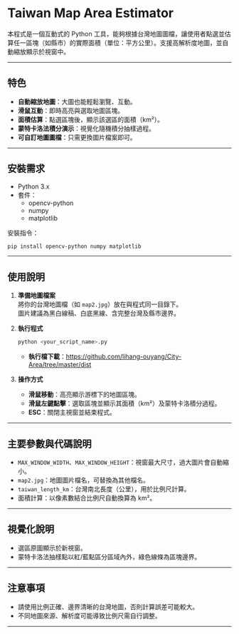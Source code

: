 # Taiwan Map Area Estimator

本程式是一個互動式的 Python 工具，能夠根據台灣地圖圖檔，讓使用者點選並估算任一區塊（如縣市）的實際面積（單位：平方公里）。支援高解析度地圖，並自動縮放顯示於視窗中。

---

## 特色

- **自動縮放地圖**：大圖也能輕鬆瀏覽、互動。
- **滑鼠互動**：即時高亮與選取地圖區塊。
- **面積估算**：點選區塊後，顯示該選區的面積（km²）。
- **蒙特卡洛法積分演示**：視覺化隨機積分抽樣過程。
- **可自訂地圖圖檔**：只需更換圖片檔案即可。

---

## 安裝需求

- Python 3.x
- 套件：
  - opencv-python
  - numpy
  - matplotlib

安裝指令：
```bash
pip install opencv-python numpy matplotlib
```

---

## 使用說明

1. **準備地圖檔案**  
   將你的台灣地圖檔（如 `map2.jpg`）放在與程式同一目錄下。  
   圖片建議為黑白線稿、白底黑線、含完整台灣及縣市邊界。

2. **執行程式**  
   ```bash
   python <your_script_name>.py
   ```
   - **執行檔下載**：https://github.com/lihang-ouyang/City-Area/tree/master/dist

3. **操作方式**  
   - **滑鼠移動**：高亮顯示游標下的地圖區塊。
   - **滑鼠左鍵點擊**：選取區塊並顯示其面積（km²）及蒙特卡洛積分過程。
   - **ESC**：關閉主視窗並結束程式。

---

## 主要參數與代碼說明

- `MAX_WINDOW_WIDTH`、`MAX_WINDOW_HEIGHT`：視窗最大尺寸，過大圖片會自動縮小。
- `map2.jpg`：地圖圖片檔名，可替換為其他檔名。
- `taiwan_length_km`：台灣南北長度（公里），用於比例尺計算。
- 面積計算：以像素數結合比例尺自動換算為 km²。

---

## 視覺化說明

- 選區原圖顯示於新視窗。
- 蒙特卡洛法抽樣點以紅/藍點區分區域內外，綠色線條為區塊邊界。

---

## 注意事項

- 請使用比例正確、邊界清晰的台灣地圖，否則計算誤差可能較大。
- 不同地圖來源、解析度可能導致比例尺需自行調整。

---
